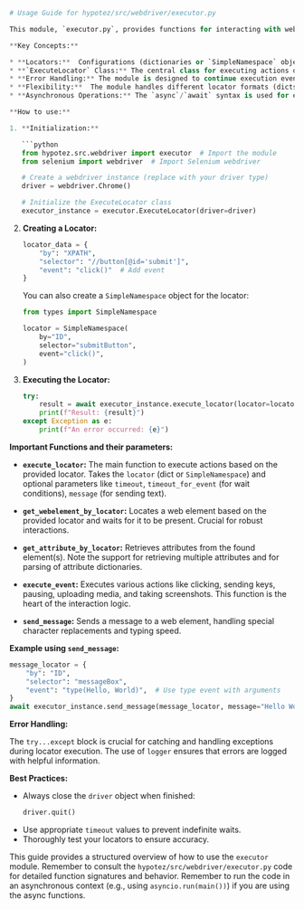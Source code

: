```python
# Usage Guide for hypotez/src/webdriver/executor.py

This module, `executor.py`, provides functions for interacting with web elements using Selenium. It handles various actions like clicking, sending messages, executing events, and retrieving attributes from elements, while offering robust error handling and support for multiple locator types.

**Key Concepts:**

* **Locators:**  Configurations (dictionaries or `SimpleNamespace` objects) defining how to locate web elements.  The `by` key in the locator specifies the locating method (e.g., "XPATH", "ID").  The `selector` key provides the actual locator value.
* **`ExecuteLocator` Class:** The central class for executing actions on web elements.  It takes a `driver` object (from Selenium) and a locator.
* **Error Handling:** The module is designed to continue execution even if an error occurs during locating or interacting with an element.  This is crucial for automating complex web interactions where elements might be unstable.  Error messages include debugging information to aid in troubleshooting.
* **Flexibility:**  The module handles different locator formats (dicts, `SimpleNamespace`) seamlessly.  It supports various actions (clicks, sending messages, pausing).
* **Asynchronous Operations:** The `async`/`await` syntax is used for efficient handling of tasks.  This allows the script to continue working with other elements while waiting for elements to appear.

**How to use:**

1. **Initialization:**

   ```python
   from hypotez.src.webdriver import executor  # Import the module
   from selenium import webdriver  # Import Selenium webdriver

   # Create a webdriver instance (replace with your driver type)
   driver = webdriver.Chrome()  

   # Initialize the ExecuteLocator class
   executor_instance = executor.ExecuteLocator(driver=driver)
   ```

2. **Creating a Locator:**

   ```python
   locator_data = {
       "by": "XPATH",
       "selector": "//button[@id='submit']",
       "event": "click()"  # Add event
   }
   ```

   You can also create a `SimpleNamespace` object for the locator:

   ```python
   from types import SimpleNamespace

   locator = SimpleNamespace(
       by="ID",
       selector="submitButton",
       event="click()",
   )
   ```

3. **Executing the Locator:**

   ```python
   try:
       result = await executor_instance.execute_locator(locator=locator_data)
       print(f"Result: {result}")
   except Exception as e:
       print(f"An error occurred: {e}")
   ```

**Important Functions and their parameters:**

* **`execute_locator`:**  The main function to execute actions based on the provided locator. Takes the `locator` (dict or `SimpleNamespace`) and optional parameters like `timeout`, `timeout_for_event` (for wait conditions), `message` (for sending text).

* **`get_webelement_by_locator`:** Locates a web element based on the provided locator and waits for it to be present. Crucial for robust interactions.

* **`get_attribute_by_locator`:** Retrieves attributes from the found element(s).  Note the support for retrieving multiple attributes and for parsing of attribute dictionaries.

* **`execute_event`:** Executes various actions like clicking, sending keys, pausing, uploading media, and taking screenshots.  This function is the heart of the interaction logic.

* **`send_message`:** Sends a message to a web element, handling special character replacements and typing speed.

**Example using `send_message`:**

```python
message_locator = {
    "by": "ID",
    "selector": "messageBox",
    "event": "type(Hello, World)",  # Use type event with arguments
}
await executor_instance.send_message(message_locator, message="Hello World", typing_speed=0.1)

```


**Error Handling:**

The `try...except` block is crucial for catching and handling exceptions during locator execution. The use of `logger` ensures that errors are logged with helpful information.

**Best Practices:**

* Always close the `driver` object when finished:
  ```python
  driver.quit()
  ```
* Use appropriate `timeout` values to prevent indefinite waits.
* Thoroughly test your locators to ensure accuracy.

This guide provides a structured overview of how to use the `executor` module.  Remember to consult the `hypotez/src/webdriver/executor.py` code for detailed function signatures and behavior. Remember to run the code in an asynchronous context (e.g., using `asyncio.run(main())`) if you are using the async functions.
```